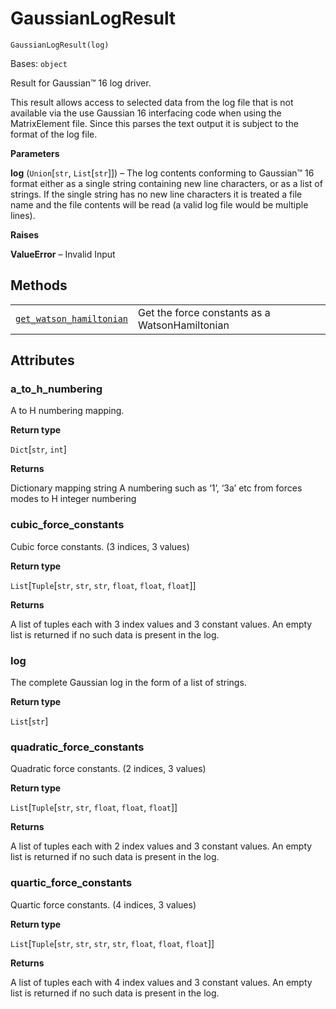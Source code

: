 # GaussianLogResult

<span id="undefined" />

`GaussianLogResult(log)`

Bases: `object`

Result for Gaussian™ 16 log driver.

This result allows access to selected data from the log file that is not available via the use Gaussian 16 interfacing code when using the MatrixElement file. Since this parses the text output it is subject to the format of the log file.

**Parameters**

**log** (`Union`\[`str`, `List`\[`str`]]) – The log contents conforming to Gaussian™ 16 format either as a single string containing new line characters, or as a list of strings. If the single string has no new line characters it is treated a file name and the file contents will be read (a valid log file would be multiple lines).

**Raises**

**ValueError** – Invalid Input

## Methods

|                                                                                                                                                                                                                                     |                                                |
| ----------------------------------------------------------------------------------------------------------------------------------------------------------------------------------------------------------------------------------- | ---------------------------------------------- |
| [`get_watson_hamiltonian`](qiskit.chemistry.drivers.GaussianLogResult.get_watson_hamiltonian#qiskit.chemistry.drivers.GaussianLogResult.get_watson_hamiltonian "qiskit.chemistry.drivers.GaussianLogResult.get_watson_hamiltonian") | Get the force constants as a WatsonHamiltonian |

## Attributes

<span id="undefined" />

### a\_to\_h\_numbering

A to H numbering mapping.

**Return type**

`Dict`\[`str`, `int`]

**Returns**

Dictionary mapping string A numbering such as ‘1’, ‘3a’ etc from forces modes to H integer numbering

<span id="undefined" />

### cubic\_force\_constants

Cubic force constants. (3 indices, 3 values)

**Return type**

`List`\[`Tuple`\[`str`, `str`, `str`, `float`, `float`, `float`]]

**Returns**

A list of tuples each with 3 index values and 3 constant values. An empty list is returned if no such data is present in the log.

<span id="undefined" />

### log

The complete Gaussian log in the form of a list of strings.

**Return type**

`List`\[`str`]

<span id="undefined" />

### quadratic\_force\_constants

Quadratic force constants. (2 indices, 3 values)

**Return type**

`List`\[`Tuple`\[`str`, `str`, `float`, `float`, `float`]]

**Returns**

A list of tuples each with 2 index values and 3 constant values. An empty list is returned if no such data is present in the log.

<span id="undefined" />

### quartic\_force\_constants

Quartic force constants. (4 indices, 3 values)

**Return type**

`List`\[`Tuple`\[`str`, `str`, `str`, `str`, `float`, `float`, `float`]]

**Returns**

A list of tuples each with 4 index values and 3 constant values. An empty list is returned if no such data is present in the log.
